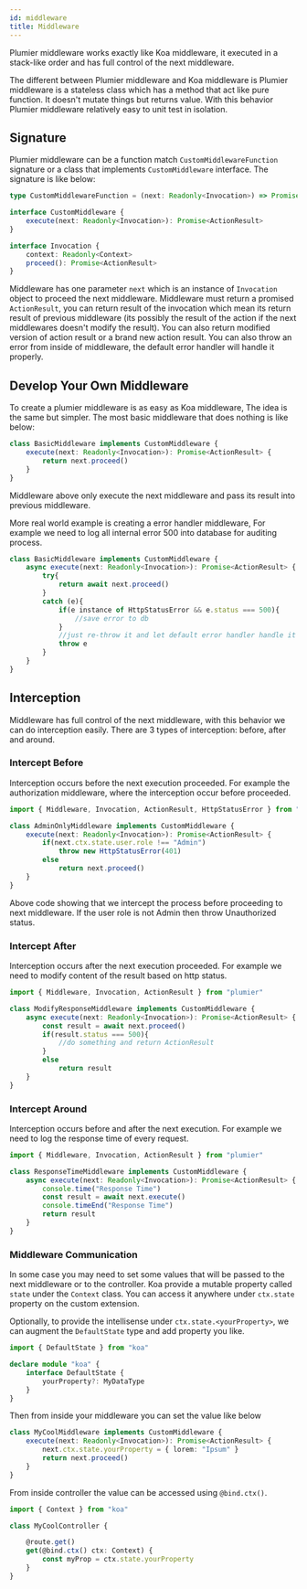 ```yaml
---
id: middleware
title: Middleware
---
```


Plumier middleware works exactly like Koa middleware, it executed in a stack-like order and has full control of the next middleware. 

The different between Plumier middleware and Koa middleware is Plumier middleware is a stateless class which has a method that act like pure function. It doesn't mutate things but returns value. With this behavior Plumier middleware relatively easy to unit test in isolation.

## Signature
Plumier middleware can be a function match `CustomMiddlewareFunction` signature or a class that implements `CustomMiddleware` interface. The signature is like below:

```typescript 
type CustomMiddlewareFunction = (next: Readonly<Invocation>) => Promise<ActionResult>

interface CustomMiddleware {
    execute(next: Readonly<Invocation>): Promise<ActionResult>
}

interface Invocation {
    context: Readonly<Context>
    proceed(): Promise<ActionResult>
}
```

Middleware has one parameter `next` which is an instance of `Invocation` object to proceed the next middleware. 
Middleware must return a promised `ActionResult`, you can return result of the invocation which mean its return 
result of previous middleware (its possibly the result of the action if the next middlewares doesn't modify the result). 
You can also return modified version of action result or a brand new action result. You can also throw an error from 
inside of middleware, the default error handler will handle it properly.

## Develop Your Own Middleware
To create a plumier middleware is as easy as Koa middleware, The idea is the same but simpler. The most basic middleware that does nothing is like below:

```typescript
class BasicMiddleware implements CustomMiddleware {
    execute(next: Readonly<Invocation>): Promise<ActionResult> {
        return next.proceed()
    }
}
```

Middleware above only execute the next middleware and pass its result into previous middleware. 

More real world example is creating a error handler middleware, For example we need to log all internal error 500
into database for auditing process.

```typescript
class BasicMiddleware implements CustomMiddleware {
    async execute(next: Readonly<Invocation>): Promise<ActionResult> {
        try{
            return await next.proceed()
        }
        catch (e){
            if(e instance of HttpStatusError && e.status === 500){
                //save error to db
            }
            //just re-throw it and let default error handler handle it
            throw e
        }
    }
}
```

## Interception 
Middleware has full control of the next middleware, with this behavior we can do interception easily. 
There are 3 types of interception: before, after and around.

### Intercept Before 
Interception occurs before the next execution proceeded. For example the authorization middleware, 
where the interception occur before proceeded. 

```typescript
import { Middleware, Invocation, ActionResult, HttpStatusError } from "plumier"

class AdminOnlyMiddleware implements CustomMiddleware {
    execute(next: Readonly<Invocation>): Promise<ActionResult> {
        if(next.ctx.state.user.role !== "Admin")
            throw new HttpStatusError(401)
        else
            return next.proceed()
    }
}
```

Above code showing that we intercept the process before proceeding to next middleware. If the user role 
is not Admin then throw Unauthorized status.

### Intercept After
Interception occurs after the next execution proceeded. For example we need to modify content of the result 
based on http status.

```typescript
import { Middleware, Invocation, ActionResult } from "plumier"

class ModifyResponseMiddleware implements CustomMiddleware {
    async execute(next: Readonly<Invocation>): Promise<ActionResult> {
        const result = await next.proceed()
        if(result.status === 500){
            //do something and return ActionResult
        }
        else
            return result
    }
}
```

### Intercept Around
Interception occurs before and after the next execution. For example we need to log the response time of every request.

```typescript 
import { Middleware, Invocation, ActionResult } from "plumier"

class ResponseTimeMiddleware implements CustomMiddleware {
    async execute(next: Readonly<Invocation>): Promise<ActionResult> {
        console.time("Response Time")
        const result = await next.execute()
        console.timeEnd("Response Time")
        return result
    }
}
```

### Middleware Communication 
In some case you may need to set some values that will be passed to the next middleware or to the controller. Koa provide a mutable property called `state` under the `Context` class. You can access it anywhere under `ctx.state` property on the custom extension. 

Optionally, to provide the intellisense under `ctx.state.<yourProperty>`, we can augment the `DefaultState` type and add property you like.

```typescript
import { DefaultState } from "koa"

declare module "koa" {
    interface DefaultState {
        yourProperty?: MyDataType
    }
}
```

Then from inside your middleware you can set the value like below

```typescript
class MyCoolMiddleware implements CustomMiddleware {
    execute(next: Readonly<Invocation>): Promise<ActionResult> {
        next.ctx.state.yourProperty = { lorem: "Ipsum" }
        return next.proceed()
    }
}
```

From inside controller the value can be accessed using `@bind.ctx()`.

```typescript
import { Context } from "koa"

class MyCoolController {

    @route.get()
    get(@bind.ctx() ctx: Context) {
        const myProp = ctx.state.yourProperty 
    }
}